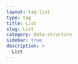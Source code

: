 ```yaml
---
layout: tag-list
type: tag
title: List
slug: List
category: data-structure
sidebar: true
description: >
  List
---
```

